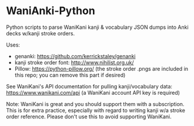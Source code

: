 # WaniAnki-Python
Python scripts to parse WaniKani kanji &amp; vocabulary JSON dumps into Anki decks w/kanji stroke orders.

Uses:
- genanki: https://github.com/kerrickstaley/genanki
- kanji stroke order font: http://www.nihilist.org.uk/
- Pillow: https://python-pillow.org/ (the stroke order .pngs are included in this repo; you can remove this part if desired)

See WaniKani's API documentation for pulling kanji/vocabulary data: https://www.wanikani.com/api (a WaniKani account API key is required)

Note: WaniKani is great and you should support them with a subscription. This is for extra practice, especially with regard to writing kanji w/a stroke order reference. Please don't use this to avoid supporting WaniKani.
